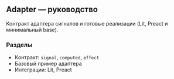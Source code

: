 ## Adapter — руководство

Контракт адаптера сигналов и готовые реализации (Lit, Preact и минимальный base).

### Разделы

- Контракт: `signal`, `computed`, `effect`
- Базовый пример адаптера
- Интеграции: Lit, Preact
